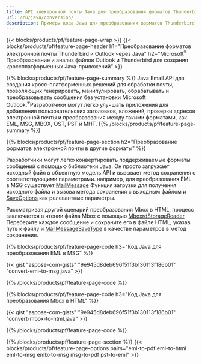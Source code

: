```yaml
---
title: API электронной почты Java для преобразования форматов Thunderbird и OutLook
url: /ru/java/conversion/
description: Примеры кода Java для преобразования форматов Thunderbird и OutLook EML EMLX MBOX ICS MSG HTML OFT OLM OST PST и VCF через библиотеку электронной почты.
---
```


{{< blocks/products/pf/feature-page-wrap >}}
{{< blocks/products/pf/feature-page-header h1="Преобразование форматов электронной почты Thunderbird и Outlook через Java" h2="Microsoft<sup>&reg;</sup> Преобразование и анализ файлов Outlook и Thunderbird для создания кроссплатформенных Java-приложений" >}}

{{% blocks/products/pf/feature-page-summary %}}
Java Email API для создания кросс-платформенных решений для обработки почты, позволяющих генерировать, манипулировать, обрабатывать и преобразовывать сообщения без установки Microsoft Outlook.<sup>&reg;</sup>Разработчики могут легко улучшать приложения для добавления пользовательских заголовков, вложений, проверки адресов электронной почты и преобразования между такими форматами, как EML, MSG, MBOX, OST, PST и MHT.
{{% /blocks/products/pf/feature-page-summary  %}}

{{% blocks/products/pf/feature-page-section  h2="Преобразование форматов электронной почты в другие форматы" %}}

Разработчики могут легко конвертировать поддерживаемые форматы сообщений с помощью библиотеки Java. Он просто загружает исходный файл в объектную модель API и вызывает метод сохранения с соответствующими параметрами. например, для преобразования EML в MSG существует [MailMessage](/email/java/com.aspose.email/mailmessage) Функция загрузки для получения исходного файла и вызова метода сохранения с выходным файлом и [SaveOptions](/email/java/com.aspose.email/saveoptions) как релевантные параметры.

Рассматривая другой сценарий преобразования Mbox в HTML, процесс заключается в чтении файла Mbox с помощью [MboxrdStorageReader](/email/java/com.aspose.email/mboxrdstoragereader), Переберите каждое сообщение и сохраните его в файле HTML, указав путь к файлу и [MailMessageSaveType](/email/java/com.aspose.email/mailmessagesavetype) в качестве параметров в метод сохранения.


{{% blocks/products/pf/feature-page-code h3="Код Java для преобразования EML в MSG" %}}

{{< gist "aspose-com-gists" "9e945d8deb696f51f3b130113f186b01" "convert-eml-to-msg.java" >}}

{{% /blocks/products/pf/feature-page-code %}}


{{% blocks/products/pf/feature-page-code h3="Код Java для преобразования Mbox в HTML" %}}

{{< gist "aspose-com-gists" "9e945d8deb696f51f3b130113f186b01" "convert-mbox-to-html.java" >}}


{{% /blocks/products/pf/feature-page-code  %}}


{{% /blocks/products/pf/feature-page-section %}}
{{< blocks/products/pf/feature-page-options pairs="eml-to-pdf eml-to-html eml-to-msg emlx-to-msg msg-to-pdf pst-to-eml" >}}